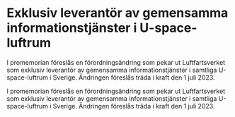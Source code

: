 # Exklusiv leverantör av gemensamma informationstjänster i U-space-luftrum

I promemorian föreslås en förordningsändring som pekar ut Luftfartsverket som exklusiv leverantör av gemensamma informationstjänster i samtliga U-space-luftrum i Sverige.
Ändringen föreslås träda i kraft den 1 juli 2023.

I promemorian föreslås en förordningsändring som pekar ut Luftfartsverket som exklusiv leverantör av gemensamma informationstjänster i samtliga U-space-luftrum i Sverige.
Ändringen föreslås träda i kraft den 1 juli 2023.
